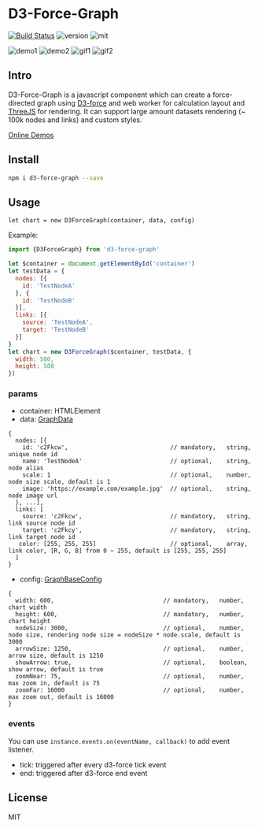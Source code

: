 # D3-Force-Graph

[![Build Status](https://travis-ci.org/jin5354/d3-force-graph.svg?branch=master)](https://travis-ci.org/jin5354/d3-force-graph)
![version](https://img.shields.io/npm/v/d3-force-graph.svg)
![mit](https://img.shields.io/npm/l/d3-force-graph.svg)


![demo1](https://user-images.githubusercontent.com/6868950/48123497-05427700-e2b5-11e8-8d12-a260870eabe1.png)
![demo2](https://user-images.githubusercontent.com/6868950/48123158-2e163c80-e2b4-11e8-9521-ddc60c295151.png)
![gif1](https://user-images.githubusercontent.com/6868950/57448377-ca34f680-728b-11e9-86ac-eea0ee9e980c.gif)
![gif2](https://user-images.githubusercontent.com/6868950/57448381-cdc87d80-728b-11e9-8549-5e455e630264.gif)

## Intro

D3-Force-Graph is a javascript component which can create a force-directed graph using [D3-force](https://github.com/d3/d3-force) and web worker for calculation layout and [ThreeJS](https://github.com/mrdoob/three.js) for rendering. It can support large amount datasets rendering (~ 100k nodes and links) and custom styles.

[Online Demos](https://webgl.run/list/HJPqwNgpX)

## Install

```bash
npm i d3-force-graph --save
```

## Usage

`let chart = new D3ForceGraph(container, data, config)`

Example:

```javascript
import {D3ForceGraph} from 'd3-force-graph'

let $container = document.getElementById('container')
let testData = {
  nodes: [{
    id: 'TestNodeA'
  }, {
    id: 'TestNodeB'
  }],
  links: [{
    source: 'TestNodeA',
    target: 'TestNodeB'
  }]
}
let chart = new D3ForceGraph($container, testData, {
  width: 500,
  height: 500
})
```

### params

- container: HTMLElement
- data: [GraphData](https://github.com/jin5354/d3-force-graph/blob/master/src/index.ts#L29)
```
{
  nodes: [{
    id: 'c2Fkcw',                             // mandatory,   string,   unique node id
    name: 'TestNodeA'                         // optional,    string,   node alias
    scale: 1                                  // optional,    number,   node size scale, default is 1
    image: 'https://example.com/example.jpg'  // optional,    string,   node image url
  }, ...],
  links: [
    source: 'c2Fkcw',                         // mandatory,   string,   link source node id
    target: 'c2Fkcy',                         // mandatory,   string,   link target node id
   color: [255, 255, 255]                     // optional,    array,    link color, [R, G, B] from 0 ~ 255, default is [255, 255, 255]
  ]
}
```
- config: [GraphBaseConfig](https://github.com/jin5354/d3-force-graph/blob/master/src/index.ts#L43)
```
{
  width: 600,                               // mandatory,   number,   chart width
  height: 600,                              // mandatory,   number,   chart height
  nodeSize: 3000,                           // optional,    number,   node size, rendering node size = nodeSize * node.scale, default is 3000
  arrowSize: 1250,                          // optional,    number,   arrow size, default is 1250
  showArrow: true,                          // optional,    boolean,  show arrow, default is true
  zoomNear: 75,                             // optional,    number,   max zoom in, default is 75
  zoomFar: 16000                            // optional,    number,   max zoom out, default is 16000
}
```

### events

You can use `instance.events.on(eventName, callback)` to add event listener.

- tick: triggered after every d3-force tick event
- end: triggered after d3-force end event

## License
MIT
